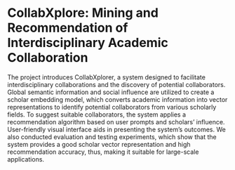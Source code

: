 # CollabXplore: Mining and Recommendation of Interdisciplinary Academic Collaboration

The project introduces CollabXplorer, a system designed to facilitate interdisciplinary collaborations and the discovery of potential collaborators. Global semantic information and social influence are utilized to create a scholar embedding model, which converts academic information into vector representations to identify potential collaborators from various scholarly fields. To suggest suitable collaborators, the system applies a recommendation algorithm based on user prompts and scholars’ influence. User-friendly visual interface aids in presenting the system’s outcomes. We also conducted evaluation and testing experiments, which show that the system provides a good scholar vector representation and high recommendation accuracy, thus, making it suitable for large-scale applications.
